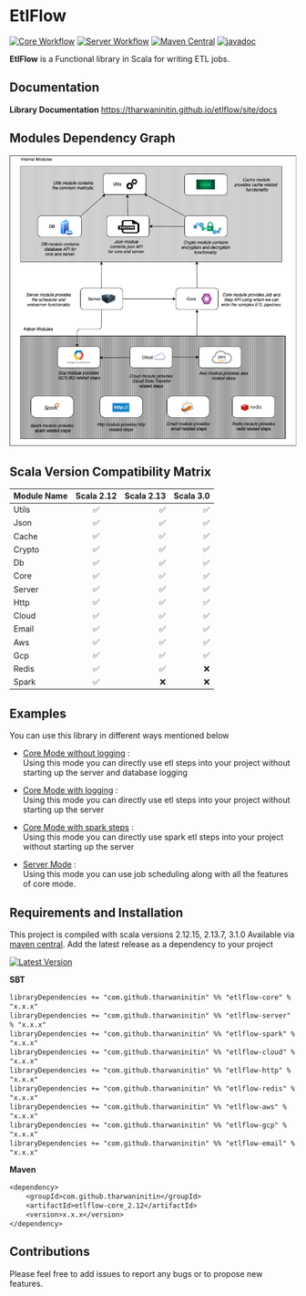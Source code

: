 EtlFlow
====

[![Core Workflow](https://github.com/tharwaninitin/etlflow/actions/workflows/core.yml/badge.svg)](https://github.com/tharwaninitin/etlflow/actions/workflows/core.yml)
[![Server Workflow](https://github.com/tharwaninitin/etlflow/actions/workflows/server.yml/badge.svg)](https://github.com/tharwaninitin/etlflow/actions/workflows/server.yml)
[![Maven Central](https://maven-badges.herokuapp.com/maven-central/com.github.tharwaninitin/etlflow-core_2.12/badge.svg)](https://mvnrepository.com/artifact/com.github.tharwaninitin/etlflow-core)
[![javadoc](https://javadoc.io/badge2/com.github.tharwaninitin/etlflow-core_2.12/javadoc.svg)](https://javadoc.io/doc/com.github.tharwaninitin/etlflow-core_2.12)

**EtlFlow** is a Functional library in Scala for writing ETL jobs.

## Documentation

__Library Documentation__  https://tharwaninitin.github.io/etlflow/site/docs

[comment]: <> (__Scala Test Coverage Report__  https://tharwaninitin.github.io/etlflow/testcovrep/)

## Modules Dependency Graph

![Example](moduleDep.png)

## Scala Version Compatibility Matrix

| Module Name        | Scala 2.12           | Scala 2.13  | Scala 3.0  | 
| -------------------|:--------------------:| -----------:| ----------:|
| Utils              | ✅                   | ✅          | ✅          |
| Json               | ✅                   | ✅          | ✅          |
| Cache              | ✅                   | ✅          | ✅          |
| Crypto             | ✅                   | ✅          | ✅          |
| Db                 | ✅                   | ✅          | ✅          |
| Core               | ✅                   | ✅          | ✅          |
| Server             | ✅                   | ✅          | ✅          |
| Http               | ✅                   | ✅          | ✅          |
| Cloud              | ✅                   | ✅          | ✅          |
| Email              | ✅                   | ✅          | ✅          |
| Aws                | ✅                   | ✅          | ✅          |
| Gcp                | ✅                   | ✅          | ✅          |
| Redis              | ✅                   | ✅          | ❌          |
| Spark              | ✅                   | ❌          | ❌          |


## Examples 

You can use this library in different ways mentioned below

* [Core Mode without logging](examplecore) :         
    Using this mode you can directly use etl steps into your project without starting up the server and database logging

* [Core Mode with logging](examplecore) :         
    Using this mode you can directly use etl steps into your project without starting up the server

* [Core Mode with spark steps](examplespark) :         
    Using this mode you can directly use spark etl steps into your project without starting up the server

* [Server Mode](exampleserver) :         
    Using this mode you can use job scheduling along with all the features of core mode.

## Requirements and Installation
This project is compiled with scala versions 2.12.15, 2.13.7, 3.1.0
Available via [maven central](https://mvnrepository.com/artifact/com.github.tharwaninitin/etlflow-core).
Add the latest release as a dependency to your project

[![Latest Version](https://maven-badges.herokuapp.com/maven-central/com.github.tharwaninitin/etlflow-core_2.12/badge.svg)](https://mvnrepository.com/artifact/com.github.tharwaninitin/etlflow-core)

__SBT__
```
libraryDependencies += "com.github.tharwaninitin" %% "etlflow-core" % "x.x.x"
libraryDependencies += "com.github.tharwaninitin" %% "etlflow-server" % "x.x.x"
libraryDependencies += "com.github.tharwaninitin" %% "etlflow-spark" % "x.x.x"
libraryDependencies += "com.github.tharwaninitin" %% "etlflow-cloud" % "x.x.x"
libraryDependencies += "com.github.tharwaninitin" %% "etlflow-http" % "x.x.x"
libraryDependencies += "com.github.tharwaninitin" %% "etlflow-redis" % "x.x.x"
libraryDependencies += "com.github.tharwaninitin" %% "etlflow-aws" % "x.x.x"
libraryDependencies += "com.github.tharwaninitin" %% "etlflow-gcp" % "x.x.x"
libraryDependencies += "com.github.tharwaninitin" %% "etlflow-email" % "x.x.x"

```
__Maven__
```
<dependency>
    <groupId>com.github.tharwaninitin</groupId>
    <artifactId>etlflow-core_2.12</artifactId>
    <version>x.x.x</version>
</dependency>
```

## Contributions
Please feel free to add issues to report any bugs or to propose new features.
